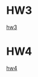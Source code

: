# HW3 #
[hw3](http://puml.googlecode.com/hg/doc/384-hw3.html)

# HW4 #
[hw4](http://puml.googlecode.com/hg/doc/384-hw4.html)